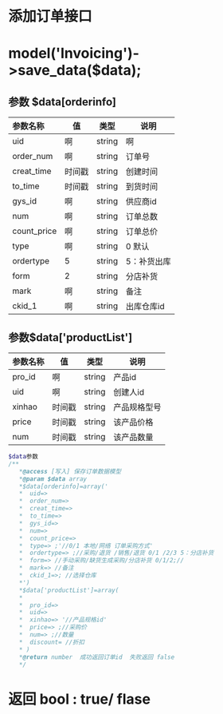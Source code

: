 # 添加订单接口

# model('Invoicing')->save_data($data);
## 参数 $data[orderinfo]

| 参数名称  |      值|  类型     |说明     |
| :--------  |  ------- | ------| -------- |
|uid     |啊 | string| 啊 |
|order_num     |啊 | string| 订单号 |
|creat_time     |时间戳 | string| 创建时间 |
|to_time     |时间戳 | string| 到货时间 |
|gys_id     |啊 | string| 供应商id |
|num     |啊 | string| 订单总数 |
|count_price     |啊 | string| 订单总价 |
|type     |啊 | string| 0 默认 |
|ordertype     |5 | string| 5：补货出库 |
|form     |2 | string| 分店补货 |
|mark     |啊 | string| 备注 |
|ckid_1     |啊 | string| 出库仓库id  |

## 参数$data['productList']

| 参数名称  |      值|  类型     |说明     |
| :--------  |  ------- | ------| -------- |
|pro_id     |啊 | string| 产品id |
|uid     |啊 | string| 创建人id |
|xinhao     |时间戳 | string| 产品规格型号 |
|price     |时间戳 | string| 该产品价格 |
|num     |时间戳 | string| 该产品数量 |
```` php
$data参数
/**
   *@access [写入] 保存订单数据模型
   *@param $data array 
   *$data[orderinfo]=array('
   *  uid=>
   *  order_num=>
   *  creat_time=>
   *  to_time=>
   *  gys_id=>
   *  num=>
   *  count_price=>
   *  type=> ;'//0/1 本地/网络 订单采购方式'
   *  ordertype=> ;//采购/退货 /销售/退货 0/1 /2/3 5：分店补货
   *  form=> //手动采购/缺货生成采购/分店补货 0/1/2;//
   *  mark=> //备注
   *  ckid_1=>; //选择仓库
   *')   
   *$data['productList']=array(
   *  
   *  pro_id=>
   *  uid=>
   *  xinhao=> '//产品规格id'
   *  price=> ;//采购价
   *  num=> ;//数量
   *  discount= //折扣
   * ) 
   *@return number  成功返回订单id  失败返回 false
   */


````

# 返回 bool  : true/ flase

